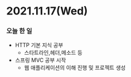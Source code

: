 # 2021.11.17(Wed)
### 오늘 한 일 
* HTTP 기본 지식 공부
  * 스타트라인,헤더,메소드 등
* 스프링 MVC 공부 시작
  * 웹 애플리케이션의 이해 진행 및 프로젝트 생성